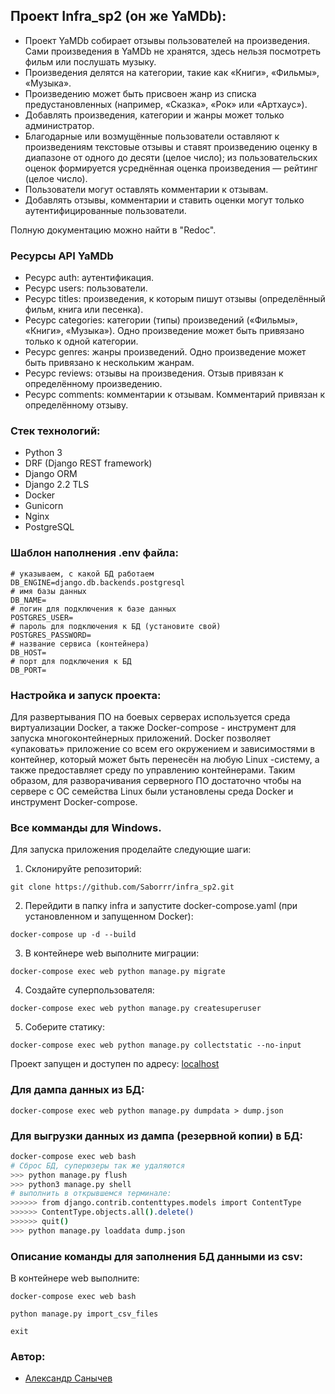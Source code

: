## Проект Infra_sp2 (он же YaMDb):

* Проект YaMDb собирает отзывы пользователей на произведения. Сами произведения в YaMDb не хранятся, здесь нельзя посмотреть фильм или послушать музыку.
* Произведения делятся на категории, такие как «Книги», «Фильмы», «Музыка».  
* Произведению может быть присвоен жанр из списка предустановленных (например, «Сказка», «Рок» или «Артхаус»). 
* Добавлять произведения, категории и жанры может только администратор.
* Благодарные или возмущённые пользователи оставляют к произведениям текстовые отзывы и ставят произведению оценку в диапазоне от одного до десяти (целое число); из пользовательских оценок формируется усреднённая оценка произведения — рейтинг (целое число). 
* Пользователи могут оставлять комментарии к отзывам.
* Добавлять отзывы, комментарии и ставить оценки могут только аутентифицированные пользователи.

Полную документацию можно найти в "Redoc".

### Ресурсы API YaMDb
- Ресурс auth: аутентификация.
- Ресурс users: пользователи.
- Ресурс titles: произведения, к которым пишут отзывы (определённый фильм, книга или песенка).
- Ресурс categories: категории (типы) произведений («Фильмы», «Книги», «Музыка»). Одно произведение может быть привязано только к одной категории.
- Ресурс genres: жанры произведений. Одно произведение может быть привязано к нескольким жанрам.
- Ресурс reviews: отзывы на произведения. Отзыв привязан к определённому произведению.
- Ресурс comments: комментарии к отзывам. Комментарий привязан к определённому отзыву.

### Стек технологий:
- Python 3
- DRF (Django REST framework)
- Django ORM
- Django 2.2 TLS
- Docker
- Gunicorn
- Nginx
- PostgreSQL


### Шаблон наполнения .env файла:
```
# указываем, с какой БД работаем
DB_ENGINE=django.db.backends.postgresql
# имя базы данных
DB_NAME=
# логин для подключения к базе данных
POSTGRES_USER=
# пароль для подключения к БД (установите свой)
POSTGRES_PASSWORD=
# название сервиса (контейнера)
DB_HOST=
# порт для подключения к БД
DB_PORT=
```

### Настройка и запуск проекта:
Для развертывания ПО на боевых серверах используется среда виртуализации Docker, а также Docker-compose - инструмент для запуска многоконтейнерных приложений. 
Docker позволяет «упаковать» приложение со всем его окружением и зависимостями в контейнер, который может быть перенесён на любую Linux -систему, а также предоставляет среду по управлению контейнерами. 
Таким образом, для разворачивания серверного ПО достаточно чтобы на сервере с ОС семейства Linux были установлены среда Docker и инструмент Docker-compose.
### Все комманды для Windows.

Для запуска приложения проделайте следующие шаги:

1. Склонируйте репозиторий:
```
git clone https://github.com/Saborrr/infra_sp2.git
```
2. Перейдити в папку infra и запустите docker-compose.yaml (при установленном и запущенном Docker):
```
docker-compose up -d --build
```
3. В контейнере web выполните миграции:
```
docker-compose exec web python manage.py migrate
```
4. Создайте суперпользователя:
```
docker-compose exec web python manage.py createsuperuser
```
5. Соберите статику:
```
docker-compose exec web python manage.py collectstatic --no-input
```
Проект запущен и доступен по адресу: [localhost](http://localhost/admin/)

### Для дампа данных из БД:
```
docker-compose exec web python manage.py dumpdata > dump.json
```

### Для выгрузки данных из дампа (резервной копии) в БД:
```bash
docker-compose exec web bash
# Сброс БД, суперюзеры так же удаляются
>>> python manage.py flush
>>> python3 manage.py shell  
# выполнить в открывшемся терминале:
>>>>>> from django.contrib.contenttypes.models import ContentType
>>>>>> ContentType.objects.all().delete()
>>>>>> quit()
>>> python manage.py loaddata dump.json
```

### Описание команды для заполнения БД данными из csv:
В контейнере web выполните:
```
docker-compose exec web bash
```
```
python manage.py import_csv_files
``` 
```
exit
```

### Автор: 
- [Александр Санычев](https://github.com/Saborrr)
